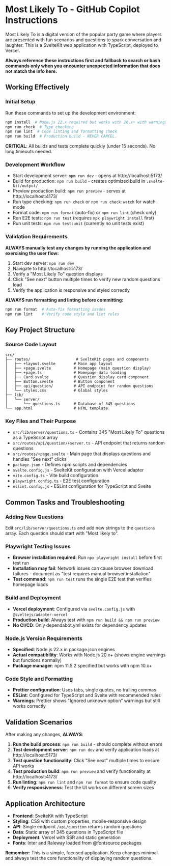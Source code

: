 # Most Likely To - GitHub Copilot Instructions

Most Likely To is a digital version of the popular party game where players are presented with fun scenarios and questions to spark conversation and laughter. This is a SvelteKit web application with TypeScript, deployed to Vercel.

**Always reference these instructions first and fallback to search or bash commands only when you encounter unexpected information that does not match the info here.**

## Working Effectively

### Initial Setup

Run these commands to set up the development environment:

```bash
npm install  # Node.js 22.x required but works with 20.x+ with warnings
npm run check  # Type checking
npm run lint  # Code linting and formatting check
npm run build  # Production build - NEVER CANCEL.
```

**CRITICAL**: All builds and tests complete quickly (under 15 seconds). No long timeouts needed.

### Development Workflow

- Start development server: `npm run dev` - opens at http://localhost:5173/
- Build for production: `npm run build` - creates optimized build in `.svelte-kit/output/`
- Preview production build: `npm run preview` - serves at http://localhost:4173/
- Run type checking: `npm run check` or `npm run check:watch` for watch mode
- Format code: `npm run format` (auto-fix) or `npm run lint` (check only)
- Run E2E tests: `npm run test` (requires `npx playwright install` first)
- Run unit tests: `npm run test:unit` (currently no unit tests exist)

### Validation Requirements

**ALWAYS manually test any changes by running the application and exercising the user flow:**

1. Start dev server: `npm run dev`
2. Navigate to http://localhost:5173/
3. Verify a "Most Likely To" question displays
4. Click "See next" button multiple times to verify new random questions load
5. Verify the application is responsive and styled correctly

**ALWAYS run formatting and linting before committing:**

```bash
npm run format  # Auto-fix formatting issues
npm run lint    # Verify code style and lint rules
```

## Key Project Structure

### Source Code Layout

```
src/
├── routes/                    # SvelteKit pages and components
│   ├── +layout.svelte        # Main app layout
│   ├── +page.svelte          # Homepage (main question display)
│   ├── +page.ts              # Homepage data loading
│   ├── Card.svelte           # Question display card component
│   ├── Button.svelte         # Button component
│   ├── api/question/         # API endpoint for random questions
│   └── styles.css            # Global styles
├── lib/
│   └── server/
│       └── questions.ts      # Database of 345 questions
└── app.html                  # HTML template
```

### Key Files and Their Purpose

- `src/lib/server/questions.ts` - Contains 345 "Most Likely To" questions as a TypeScript array
- `src/routes/api/question/+server.ts` - API endpoint that returns random questions
- `src/routes/+page.svelte` - Main page that displays questions and handles "See next" clicks
- `package.json` - Defines npm scripts and dependencies
- `svelte.config.js` - SvelteKit configuration with Vercel adapter
- `vite.config.ts` - Vite build configuration
- `playwright.config.ts` - E2E test configuration
- `eslint.config.js` - ESLint configuration for TypeScript and Svelte

## Common Tasks and Troubleshooting

### Adding New Questions

Edit `src/lib/server/questions.ts` and add new strings to the `questions` array. Each question should start with "Most likely to".

### Playwright Testing Issues

- **Browser installation required**: Run `npx playwright install` before first test run
- **Installation may fail**: Network issues can cause browser download failures - document as "test requires manual browser installation"
- **Test command**: `npm run test` runs the single E2E test that verifies homepage loads

### Build and Deployment

- **Vercel deployment**: Configured via `svelte.config.js` with `@sveltejs/adapter-vercel`
- **Production build**: Always test with `npm run build && npm run preview`
- **No CI/CD**: Only dependabot.yml exists for dependency updates

### Node.js Version Requirements

- **Specified**: Node.js 22.x in package.json engines
- **Actual compatibility**: Works with Node.js 20.x+ (shows engine warnings but functions normally)
- **Package manager**: npm 11.5.2 specified but works with npm 10.x+

### Code Style and Formatting

- **Prettier configuration**: Uses tabs, single quotes, no trailing commas
- **ESLint**: Configured for TypeScript and Svelte with recommended rules
- **Warnings**: Prettier shows "Ignored unknown option" warnings but still works correctly

## Validation Scenarios

After making any changes, **ALWAYS**:

1. **Run the build process**: `npm run build` - should complete without errors
2. **Test development server**: `npm run dev` and verify application loads at http://localhost:5173/
3. **Test question functionality**: Click "See next" multiple times to ensure API works
4. **Test production build**: `npm run preview` and verify functionality at http://localhost:4173/
5. **Run linting**: `npm run lint` and `npm run format` to ensure code quality
6. **Verify responsiveness**: Test the UI works on different screen sizes

## Application Architecture

- **Frontend**: SvelteKit with TypeScript
- **Styling**: CSS with custom properties, mobile-responsive design
- **API**: Single endpoint `/api/question` returns random questions
- **Data**: Static array of 345 questions in TypeScript file
- **Deployment**: Vercel with SSR and static generation
- **Fonts**: Inter and Raleway loaded from @fontsource packages

**Remember**: This is a simple, focused application. Keep changes minimal and always test the core functionality of displaying random questions.
